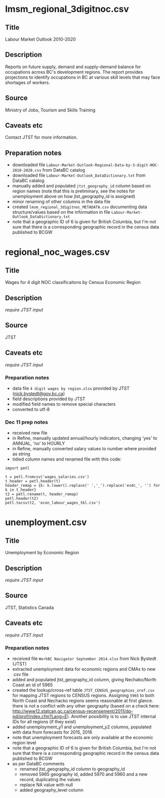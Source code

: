 # lmsm_regional_3digitnoc.csv

## Title
Labour Market Outlook 2010-2020

## Description
Reports on future supply, demand and supply-demand balance for occupations across BC's development regions. The report provides projections to identify occupations in BC at various skill levels that may face shortages of workers. 

## Source
Ministry of Jobs, Tourism and Skills Training

## Caveats etc
Contact JTST for more information.

## Preparation notes
- downloaded file `Labour-Market-Outlook-Regional-Data-by-3-digit-NOC-2010-2020.csv` from DataBC catalog
- downloaded file `Labour-Market-Outlook_DataDictionary.txt` from DataBC catalog
- manually added and populated `jtst_geography_id` column based on region names (note that this is preliminary, see the notes for unemployment above on how jtst_geography_id is assigned)
- minor renaming of other columns in the data file
- created `lmsm_regional_3digitnoc_METADATA.csv` documenting data structure/values based on the information in file `Labour-Market-Outlook_DataDictionary.txt`
- note that a geographic ID of 6 is given for British Columbia, but I'm not sure that there is a corresponding geographic record in the census data published to BCGW

# regional_noc_wages.csv

## Title
Wages for 4 digit NOC classificaitons by Census Economic Region

## Description
*require JTST input*

## Source
JTST

## Caveats etc
*require JTST input*

### Preparation notes
- data file `4 digit wages by region.xlsx` provided by JTST (nick.bystedt@gov.bc.ca)
- field descriptions provided by JTST
- modified field names to remove special characters
- converted to utf-8

### Dec 11 prep notes
- received new file
- in Refine, manually updated annual/hourly indicators, changing 'yes' to ANNUAL, 'no' to HOURLY
- in Refine, manually converted salary values to number where provided as string
- tidied column names and renamed file with this code:
```
import petl

t = petl.fromcsv('wages_salaries.csv')
t_header = petl.header(t)
header_remap = {k: k.lower().replace(' ','_').replace('esdc_', '') for k in t_header}
t2 = petl.rename(t, header_remap)
petl.header(t2)
petl.tocsv(t2, 'econ_labour_wages_tbl.csv')
```


# unemployment.csv

## Title
Unemployment by Economic Region

## Description
*require JTST input*

## Source
JTST, Statistics Canada

## Caveats etc
*require JTST input*

### Preparation notes
- received file `WorkBC Navigator September 2014.xlsx` from Nick Bystedt (JTST)
- extracted unemployment data for economic regions and CMAs to new .csv file
- added and populated jtst_geography_id column, giving Nechako/North Coast an id of 5965 
- created the lookup/cross-ref table `JTST_CENSUS_geographies_xref.csv` for mapping JTST regions to CENSUS regions. Assigning `5965` to both North Coast and Nechacko regions seems reasonable at first glance. there is not a conflict with any other geography (based on a check here: http://www12.statcan.gc.ca/census-recensement/2011/dp-pd/prof/index.cfm?Lang=E). Another possibility is to use JTST internal IDs for all regions (if they exist)
- added unemployment_y1 and unemployment_y2 columns, populated with data from forecasts for 2015, 2016
- note that unemployment forecasts are only available at the economic region level
- note that a geographic ID of 6 is given for British Columbia, but I'm not sure that there is a corresponding geographic record in the census data published to BCGW
- as per DataBC comments
  + renamed jtst_geography_id column to geography_id
  + removed 5965 geography id, added 5970 and 5960 and a new record, duplicating the values
  + replace NA value with null
  + added geography_level column
  
